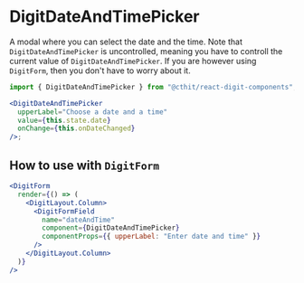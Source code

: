 # DigitDateAndTimePicker

A modal where you can select the date and the time. Note that `DigitDateAndTimePicker` is uncontrolled, meaning you have to controll the current value of `DigitDateAndTimePicker`. If you are however using `DigitForm`, then you don't have to worry about it.

```jsx
import { DigitDateAndTimePicker } from "@cthit/react-digit-components";

<DigitDateAndTimePicker
  upperLabel="Choose a date and a time"
  value={this.state.date}
  onChange={this.onDateChanged}
/>;
```

## How to use with `DigitForm`

```jsx
<DigitForm
  render={() => (
    <DigitLayout.Column>
      <DigitFormField
        name="dateAndTime"
        component={DigitDateAndTimePicker}
        componentProps={{ upperLabel: "Enter date and time" }}
      />
    </DigitLayout.Column>
  )}
/>
```
